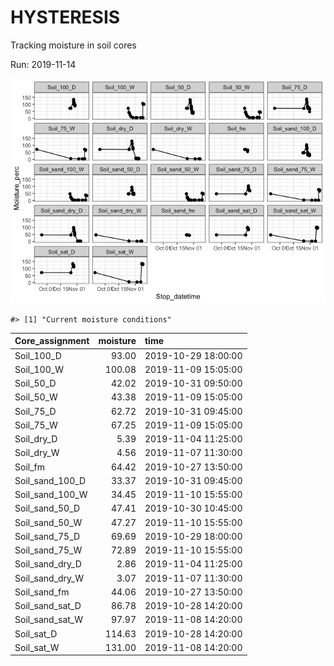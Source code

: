 
<!-- README.md is generated from README.Rmd. Please edit that file -->

# HYSTERESIS

Tracking moisture in soil cores

Run: 2019-11-14

![](README-unnamed-chunk-1-1.png)<!-- -->

    #> [1] "Current moisture conditions"

| Core\_assignment   | moisture | time                |
| :----------------- | -------: | :------------------ |
| Soil\_100\_D       |    93.00 | 2019-10-29 18:00:00 |
| Soil\_100\_W       |   100.08 | 2019-11-09 15:05:00 |
| Soil\_50\_D        |    42.02 | 2019-10-31 09:50:00 |
| Soil\_50\_W        |    43.38 | 2019-11-09 15:05:00 |
| Soil\_75\_D        |    62.72 | 2019-10-31 09:45:00 |
| Soil\_75\_W        |    67.25 | 2019-11-09 15:05:00 |
| Soil\_dry\_D       |     5.39 | 2019-11-04 11:25:00 |
| Soil\_dry\_W       |     4.56 | 2019-11-07 11:30:00 |
| Soil\_fm           |    64.42 | 2019-10-27 13:50:00 |
| Soil\_sand\_100\_D |    33.37 | 2019-10-31 09:45:00 |
| Soil\_sand\_100\_W |    34.45 | 2019-11-10 15:55:00 |
| Soil\_sand\_50\_D  |    47.41 | 2019-10-30 10:45:00 |
| Soil\_sand\_50\_W  |    47.27 | 2019-11-10 15:55:00 |
| Soil\_sand\_75\_D  |    69.69 | 2019-10-29 18:00:00 |
| Soil\_sand\_75\_W  |    72.89 | 2019-11-10 15:55:00 |
| Soil\_sand\_dry\_D |     2.86 | 2019-11-04 11:25:00 |
| Soil\_sand\_dry\_W |     3.07 | 2019-11-07 11:30:00 |
| Soil\_sand\_fm     |    44.06 | 2019-10-27 13:50:00 |
| Soil\_sand\_sat\_D |    86.78 | 2019-10-28 14:20:00 |
| Soil\_sand\_sat\_W |    97.97 | 2019-11-08 14:20:00 |
| Soil\_sat\_D       |   114.63 | 2019-10-28 14:20:00 |
| Soil\_sat\_W       |   131.00 | 2019-11-08 14:20:00 |
